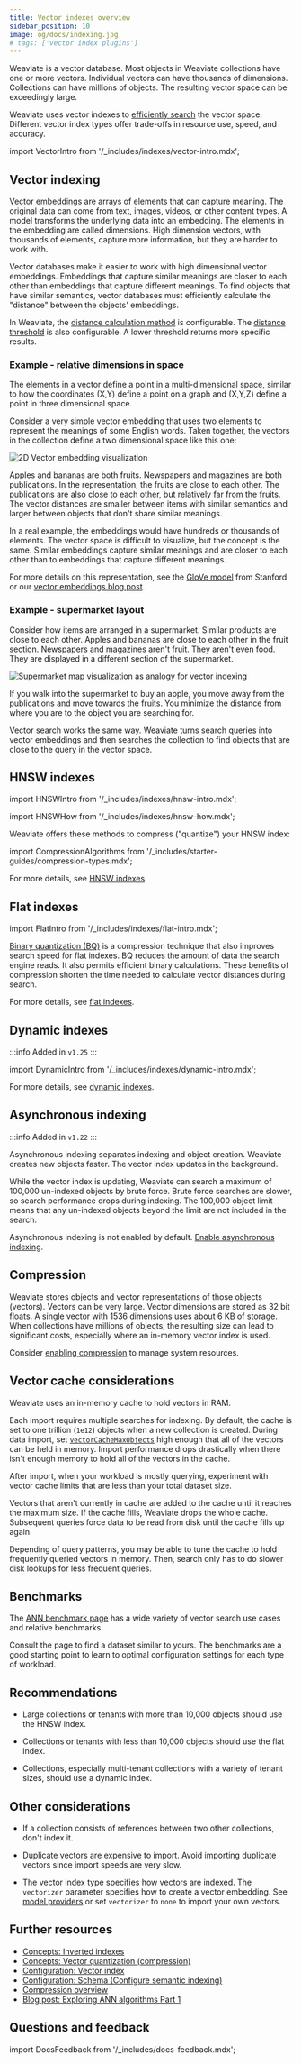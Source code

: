 ```yaml
---
title: Vector indexes overview
sidebar_position: 10
image: og/docs/indexing.jpg
# tags: ['vector index plugins']
---
```


Weaviate is a vector database. Most objects in Weaviate collections have one or more vectors. Individual vectors can have thousands of dimensions. Collections can have millions of objects. The resulting vector space can be exceedingly large.

Weaviate uses vector indexes to [efficiently search](https://weaviate.io/blog/why-is-vector-search-so-fast) the vector space. Different vector index types offer trade-offs in resource use, speed, and accuracy.

import VectorIntro from '/_includes/indexes/vector-intro.mdx';

<VectorIntro/>

## Vector indexing

[Vector embeddings](https://weaviate.io/blog/vector-embeddings-explained) are arrays of elements that can capture meaning. The original data can come from text, images, videos, or other content types. A model transforms the underlying data into an embedding. The elements in the embedding are called dimensions. High dimension vectors, with thousands of elements, capture more information, but they are harder to work with.

Vector databases make it easier to work with high dimensional vector embeddings. Embeddings that capture similar meanings are closer to each other than embeddings that capture different meanings. To find objects that have similar semantics, vector databases must efficiently calculate the "distance" between the objects' embeddings.

In Weaviate, the [distance calculation method](/developers/weaviate/manage-data/collections#specify-a-distance-metric) is configurable. The [distance threshold](/developers/weaviate/search/similarity#set-a-similarity-threshold) is also configurable. A lower threshold returns more specific results.

### Example - relative dimensions in space

The elements in a vector define a point in a multi-dimensional space, similar to how the coordinates (X,Y) define a point on a graph and (X,Y,Z) define a point in three dimensional space.

Consider a very simple vector embedding that uses two elements to represent the meanings of some English words. Taken together, the vectors in the collection define a two dimensional space like this one:

![2D Vector embedding visualization](./img/vectors-2d.png "2D Vectors visualization")

Apples and bananas are both fruits. Newspapers and magazines are both publications. In the representation, the fruits are close to each other. The publications are also close to each other, but relatively far from the fruits. The vector distances are smaller between items with similar semantics and larger between objects that don't share similar meanings.

In a real example, the embeddings would have hundreds or thousands of elements. The vector space is difficult to visualize, but the concept is the same. Similar embeddings capture similar meanings and are closer to each other than to embeddings that capture different meanings.

For more details on this representation, see the [GloVe model](https://github.com/stanfordnlp/GloVe) from Stanford or our [vector embeddings blog post](https://weaviate.io/blog/vector-embeddings-explained#what-exactly-are-vector-embeddings).

### Example - supermarket layout

Consider how items are arranged in a supermarket. Similar products are close to each other. Apples and bananas are close to each other in the fruit section. Newspapers and magazines aren't fruit. They aren't even food. They are displayed in a different section of the supermarket.

![Supermarket map visualization as analogy for vector indexing](./img/supermarket.svg "Supermarket map visualization")

If you walk into the supermarket to buy an apple, you move away from the publications and move towards the fruits. You minimize the distance from where you are to the object you are searching for.

Vector search works the same way. Weaviate turns search queries into vector embeddings and then searches the collection to find objects that are close to the query in the vector space.

## HNSW indexes

import HNSWIntro from '/_includes/indexes/hnsw-intro.mdx';

<HNSWIntro/>

import HNSWHow from '/_includes/indexes/hnsw-how.mdx';

<HNSWHow/>

Weaviate offers these methods to compress ("quantize") your HNSW index:

import CompressionAlgorithms from '/_includes/starter-guides/compression-types.mdx';

<CompressionAlgorithms/>

For more details, see [HNSW indexes](/developers/weaviate/concepts/indexing/hnsw-indexes).

## Flat indexes

import FlatIntro from '/_includes/indexes/flat-intro.mdx';

<FlatIntro/>

[Binary quantization (BQ)](/developers/weaviate/configuration/compression/bq-compression) is a compression technique that also improves search speed for flat indexes. BQ reduces the amount of data the search engine reads. It also permits efficient binary calculations. These benefits of compression shorten the time needed to calculate vector distances during search.

For more details, see [flat indexes](/developers/weaviate/concepts/indexing/flat-indexes).

## Dynamic indexes

:::info Added in `v1.25`
:::

import DynamicIntro from '/_includes/indexes/dynamic-intro.mdx';

<DynamicIntro/>

For more details, see [dynamic indexes](/developers/weaviate/concepts/indexing/dynamic-indexes).

## Asynchronous indexing

:::info Added in `v1.22`
:::

Asynchronous indexing separates indexing and object creation. Weaviate creates new objects faster. The vector index updates in the background.

While the vector index is updating, Weaviate can search a maximum of 100,000 un-indexed objects by brute force. Brute force searches are slower, so search performance drops during indexing. The 100,000 object limit means that any un-indexed objects beyond the limit are not included in the search.

Asynchronous indexing is not enabled by default. [Enable asynchronous indexing](/developers/weaviate/configuration/indexing-vector/dynamic-indexes#asynchronous-indexing).

## Compression

Weaviate stores objects and vector representations of those objects (vectors). Vectors can be very large. Vector dimensions are stored as 32 bit floats. A single vector with 1536 dimensions uses about 6 KB of storage. When collections have millions of objects, the resulting size can lead to significant costs, especially where an in-memory vector index is used.

Consider [enabling compression](/developers/weaviate/configuration/compression) to manage system resources.

## Vector cache considerations

Weaviate uses an in-memory cache to hold vectors in RAM.

Each import requires multiple searches for indexing. By default, the cache is set to one trillion (`1e12`) objects when a new collection is created. During data import, set [`vectorCacheMaxObjects`](/developers/weaviate/configuration/indexing-vector) high enough that all of the vectors can be held in memory. Import performance drops drastically when there isn't enough memory to hold all of the vectors in the cache.

After import, when your workload is mostly querying, experiment with vector cache limits that are less than your total dataset size.

Vectors that aren't currently in cache are added to the cache until it reaches the maximum size. If the cache fills, Weaviate drops the whole cache. Subsequent queries force data to be read from disk until the cache fills up again.

Depending of query patterns, you may be able to tune the cache to hold frequently queried vectors in memory. Then, search only has to do slower disk lookups for less frequent queries.

## Benchmarks

The [ANN benchmark page](/developers/weaviate/benchmarks/ann.md) has a wide variety of vector search use cases and relative benchmarks.

Consult the page to find a dataset similar to yours. The benchmarks are a good starting point to learn to optimal configuration settings for each type of workload.

## Recommendations

- Large collections or tenants with more than 10,000 objects should use the HNSW index.

- Collections or tenants with less than 10,000 objects should use the flat index.

- Collections, especially multi-tenant collections with a variety of tenant sizes, should use a dynamic index.

## Other considerations

- If a collection consists of references between two other collections, don't index it.

- Duplicate vectors are expensive to import. Avoid importing duplicate vectors since import speeds are very slow.

- The vector index type specifies how vectors are indexed. The `vectorizer` parameter specifies how to create a vector embedding. See [model providers](/developers/weaviate/model-providers) or set `vectorizer` to `none` to import your own vectors.

## Further resources

- [Concepts: Inverted indexes](/developers/weaviate/concepts/indexing/inverted-indexes)
- [Concepts: Vector quantization (compression)](/developers/weaviate/concepts/vector-quantization)
- [Configuration: Vector index](/developers/weaviate/config-refs/schema/vector-index)
- [Configuration: Schema (Configure semantic indexing)](/developers/weaviate/config-refs/schema#configure-semantic-indexing)
- [Compression overview](/developers/weaviate/starter-guides/managing-resources/compression)
- [Blog post: Exploring ANN algorithms Part 1](https://weaviate.io/blog/ann-algorithms-vamana-vs-hnsw)

## Questions and feedback

import DocsFeedback from '/_includes/docs-feedback.mdx';

<DocsFeedback/>
